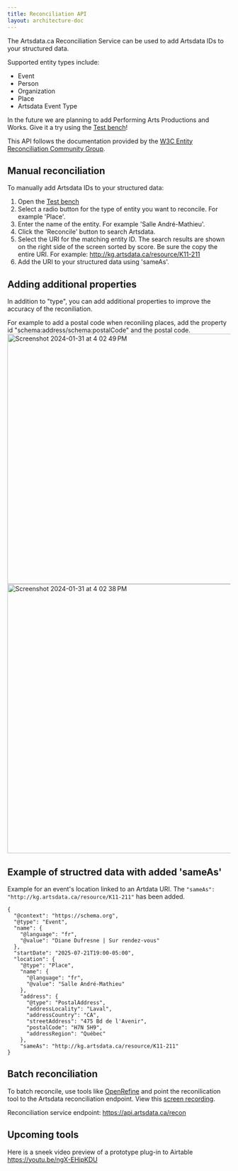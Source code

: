 ```yaml
---
title: Reconciliation API
layout: architecture-doc
---
```


The Artsdata.ca Reconciliation Service can be used to add Artsdata IDs to your structured data. 

Supported entity types include: 
* Event
* Person
* Organization
* Place
* Artsdata Event Type

In the future we are planning to add Performing Arts Productions and Works. Give it a try using the [Test bench](https://reconciliation-api.github.io/testbench/#/client/https%3A%2F%2Fapi.artsdata.ca%2Frecon)! 

This API follows the documentation provided by the [W3C Entity Reconciliation Community Group](https://reconciliation-api.github.io/specs/latest/). 

## Manual reconciliation
To manually add Artsdata IDs to your structured data:
1. Open the [Test bench](https://reconciliation-api.github.io/testbench/#/client/https%3A%2F%2Fapi.artsdata.ca%2Frecon)
2. Select a radio button for the type of entity you want to reconcile. For example 'Place'.
3. Enter the name of the entity. For example 'Salle André-Mathieu'.
4. Click the 'Reconcile' button to search Artsdata. 
5. Select the URI for the matching entity ID. The search results are shown on the right side of the screen sorted by score. Be sure the copy the entire URI. For example: http://kg.artsdata.ca/resource/K11-211
6. Add the URI to your structured data using 'sameAs'.


## Adding additional properties
In addition to "type", you can add additional properties to improve the accuracy of the reconiliation.

For example to add a postal code when reconiling places, add the property id "schema:address/schema:postalCode" and the postal code.
<img width="564" alt="Screenshot 2024-01-31 at 4 02 49 PM" src="https://github.com/culturecreates/artsdata-data-model/assets/419491/1944952b-de90-4a86-a097-a06a8185a5bf">
<img width="607" alt="Screenshot 2024-01-31 at 4 02 38 PM" src="https://github.com/culturecreates/artsdata-data-model/assets/419491/33b1974c-bf06-4d86-b659-2490e769aebf">

## Example of structred data with added 'sameAs'
Example for an event's location linked to an Artdata URI. The `"sameAs": "http://kg.artsdata.ca/resource/K11-211"` has been added.
```
{
  "@context": "https://schema.org",
  "@type": "Event",
  "name": {
    "@language": "fr",
    "@value": "Diane Dufresne | Sur rendez-vous"
  },
  "startDate": "2025-07-21T19:00-05:00",
  "location": {
    "@type": "Place",
    "name": {
      "@language": "fr",
      "@value": "Salle André-Mathieu"
    },
    "address": {
      "@type": "PostalAddress",
      "addressLocality": "Laval",
      "addressCountry": "CA",
      "streetAddress": "475 Bd de l'Avenir",
      "postalCode": "H7N 5H9",
      "addressRegion": "Québec"
    },
    "sameAs": "http://kg.artsdata.ca/resource/K11-211"
}
```
## Batch reconciliation

To batch reconcile, use tools like [OpenRefine](https://openrefine.org) and point the reconilication tool to the Artsdata reconciliation endpoint. View this [screen recording](https://youtu.be/VkOncek9iuY).

Reconciliation service endpoint: https://api.artsdata.ca/recon

## Upcoming tools

Here is a sneek video preview of a prototype plug-in to Airtable https://youtu.be/ngX-EHipKDU
